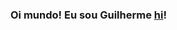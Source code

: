 ### Oi mundo! Eu sou Guilherme [hi](https://user-images.githubusercontent.com/83793609/154873359-3ceebb93-c98a-458c-a717-22b58a1e5fd4.gif)!


<!--
**jguigo/jguigo** is a ✨ _special_ ✨ repository because its `README.md` (this file) appears on your GitHub profile.

Here are some ideas to get you started:

- 🔭 No momento estou trabalhando na minha transição de carreira.
- 🌱 Estou aprendendo HTML, CSS e Javascript.
- 👯 Procuro colocar por um mundo mais digital.
- 💬 Me pergunte sobre qualquer coisa! Se eu não souber, podemos aprender juntos!
- 😄 Pronomes: Ele/Dele
- ⚡ Fun fact: ...
-->
